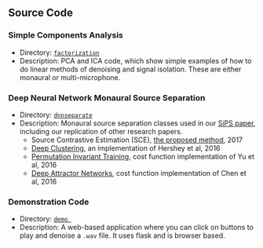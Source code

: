 ## Source Code 


### Simple Components Analysis
- Directory: [`factorization`](https://github.com/Lab41/Magnolia/tree/master/src/factorization)
- Description: PCA and ICA code, which show simple examples of how to do linear methods of denoising and signal isolation. These are either monaural or multi-microphone.

### Deep Neural Network Monaural Source Separation
- Directory: [`dnnseparate`](https://github.com/Lab41/Magnolia/tree/master/src/dnnseparate)
- Description: Monaural source separation classes used in our [SiPS paper](https://arxiv.org/abs/1705.04662), including our replication of other research papers. 
  - Source Contrastive Estimation (SCE), [the proposed method](https://arxiv.org/abs/1705.04662), 2017
  - [Deep Clustering](https://arxiv.org/abs/1508.04306), an implementation of Hershey et al, 2016
  - [Permutation Invariant Training](https://arxiv.org/abs/1607.00325), cost function implementation of Yu et al, 2016
  - [Deep Attractor Networks](https://arxiv.org/abs/1611.08930), cost function implementation of Chen et al, 2016


### Demonstration Code
- Directory: [`demo `](https://github.com/Lab41/Magnolia/tree/master/src/demo)
- Description: A web-based application where you can click on buttons to play and denoise a `.wav` file. It uses flask and is browser based.
